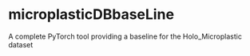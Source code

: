 # microplasticDBbaseLine
A complete PyTorch tool providing a baseline for the Holo_Microplastic dataset
